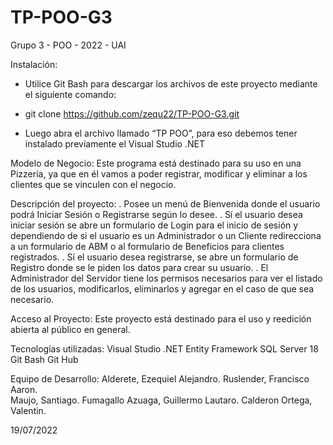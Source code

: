 # TP-POO-G3
Grupo 3 - POO - 2022 - UAI

Instalación:
- Utilice Git Bash para descargar los archivos de este proyecto mediante el siguiente comando:
* git clone https://github.com/zequ22/TP-POO-G3.git
- Luego abra el archivo llamado “TP POO”, para eso debemos tener instalado previamente el Visual Studio .NET

Modelo de Negocio:
Este programa está destinado para su uso en una Pizzería, ya que en él vamos a poder registrar, modificar y eliminar a los clientes que se vinculen con el negocio.

Descripción del proyecto:
. Posee un menú de Bienvenida donde el usuario podrá Iniciar Sesión o Registrarse según lo desee.
. Sí el usuario desea iniciar sesión se abre un formulario de Login para el inicio de sesión y dependiendo de si el usuario es un Administrador o un Cliente redirecciona a un formulario de ABM o al formulario de Beneficios para clientes registrados.
. Sí el usuario desea registrarse, se abre un formulario de Registro donde se le piden los datos para crear su usuario.
. El Administrador del Servidor tiene los permisos necesarios para ver el listado de los usuarios, modificarlos, eliminarlos y agregar en el caso de que sea necesario.

Acceso al Proyecto:
Este proyecto está destinado para el uso y reedición abierta al público en general.

Tecnologías utilizadas:
Visual Studio .NET
Entity Framework
SQL Server 18
Git Bash
Git Hub

Equipo de Desarrollo:
Alderete, Ezequiel Alejandro.
Ruslender, Francisco Aaron.  
Maujo, Santiago. 
Fumagallo Azuaga, Guillermo Lautaro.
Calderon Ortega, Valentin.

19/07/2022

